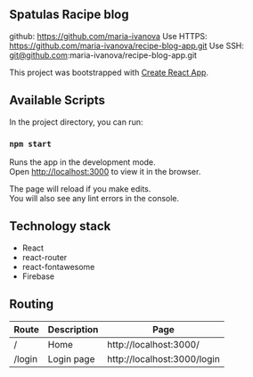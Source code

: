 ## Spatulas Racipe blog
github: https://github.com/maria-ivanova
Use HTTPS: https://github.com/maria-ivanova/recipe-blog-app.git
Use SSH: git@github.com:maria-ivanova/recipe-blog-app.git


This project was bootstrapped with [Create React App](https://github.com/facebook/create-react-app).

## Available Scripts

In the project directory, you can run:

### `npm start`

Runs the app in the development mode.<br />
Open [http://localhost:3000](http://localhost:3000) to view it in the browser.

The page will reload if you make edits.<br />
You will also see any lint errors in the console.

## Technology stack
- React
- react-router
- react-fontawesome
- Firebase

## Routing
| Route	| Description | Page |
|-------|-------------|------|
|/      |Home         |http://localhost:3000/|
|/login|Login page|http://localhost:3000/login










